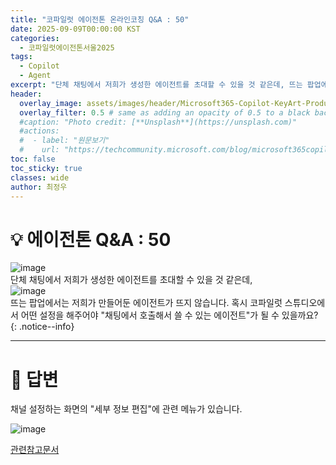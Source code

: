 ```yaml
---
title: "코파일럿 에이전톤 온라인코칭 Q&A : 50"
date: 2025-09-09T00:00:00 KST
categories:
  - 코파일럿에이전톤서울2025
tags:
  - Copilot
  - Agent
excerpt: "단체 채팅에서 저희가 생성한 에이전트를 초대할 수 있을 것 같은데, 뜨는 팝업에서는 저희가 만들어둔 에이전트가 뜨지 않습니다. 혹시 코파일럿 스튜디오에서 어떤 설정을 해주어야 '채팅에서 호출해서 쓸 수 있는 에이전트'가 될 수 있을까요?"
header:
  overlay_image: assets/images/header/Microsoft365-Copilot-KeyArt-Productivity-6K-01.png
  overlay_filter: 0.5 # same as adding an opacity of 0.5 to a black background
  #caption: "Photo credit: [**Unsplash**](https://unsplash.com)"
  #actions:
  #  - label: "원문보기"
  #    url: "https://techcommunity.microsoft.com/blog/microsoft365copilotblog/what%E2%80%99s-new-in-microsoft-365-copilot--july-2025/4438253"
toc: false
toc_sticky: true
classes: wide
author: 최정우
---
```


# 💡 에이전톤 Q&A : 50

![image](/mwkorea/assets/images/20250909/image04.png)   
단체 채팅에서 저희가 생성한 에이전트를 초대할 수 있을 것 같은데,   
![image](/mwkorea/assets/images/20250909/image05.png)   
뜨는 팝업에서는 저희가 만들어둔 에이전트가 뜨지 않습니다. 혹시 코파일럿 스튜디오에서 어떤 설정을 해주어야 "채팅에서 호출해서 쓸 수 있는 에이전트"가 될 수 있을까요?
{: .notice--info}

---

# 📝 답변

채널 설정하는 화면의 "세부 정보 편집"에 관련 메뉴가 있습니다.

![image](/mwkorea/assets/images/20250909/image06.png)  


[관련참고문서](https://learn.microsoft.com/en-us/microsoft-copilot-studio/publication-add-bot-to-microsoft-teams#prevent-users-from-adding-an-agent-to-a-team-or-group-and-meeting-chats)